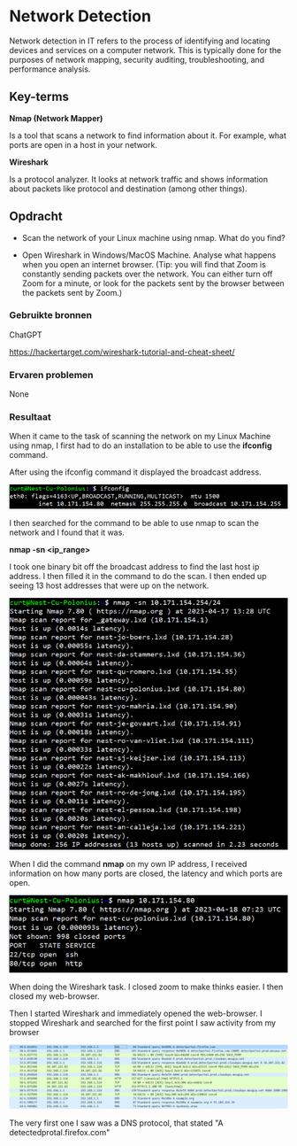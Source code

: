 # Network Detection
Network detection in IT refers to the process of identifying and locating devices and services on a computer network. This is typically done for the purposes of network mapping, security auditing, troubleshooting, and performance analysis.

## Key-terms
**Nmap (Network Mapper)**

Is a tool that scans a network to find information about it. For example, what ports are open in a host in your network.

**Wireshark**

Is a protocol analyzer. It looks at network traffic and shows information about packets like protocol and destination (among other things).


## Opdracht
- Scan the network of your Linux machine using nmap. What do you find?

- Open Wireshark in Windows/MacOS Machine. Analyse what happens when you open an internet browser. (Tip: you will find that Zoom is constantly sending packets over the network. You can either turn off Zoom for a minute, or look for the packets sent by the browser between the packets sent by Zoom.)



### Gebruikte bronnen
ChatGPT

https://hackertarget.com/wireshark-tutorial-and-cheat-sheet/

### Ervaren problemen
None

### Resultaat
When it came to the task of scanning the network on my Linux Machine using nmap, I first had to do an installation to be able to use the **ifconfig** command.

After using the ifconfig command it displayed the broadcast address.

![Alt text](../00_includes/Week-3-Security/SEC-01-IP.PNG)

I then searched for the command to be able to use nmap to scan the network and I found that it was.

**nmap -sn <ip_range>**

I took one binary bit off the broadcast address to find the last host ip address. I then filled it in the command to do the scan. I then ended up seeing 13 host addresses that were up on the network.

![Alt text](../00_includes/Week-3-Security/SEC-01-Hosts.PNG)

When I did the command **nmap** on my own IP address, I received information on how many ports are closed, the latency and which ports are open.

![Alt text](../00_includes/Week-3-Security/SEC-01-MY-IP.PNG)

When doing the Wireshark task. I closed zoom to make thinks easier. I then closed my web-browser.

Then I started Wireshark and immediately opened the web-browser. I stopped Wireshark and searched for the first point I saw activity from my browser

![Alt text](../00_includes/Week-3-Security/SEC-01-Wireshark.PNG)

The very first one I saw was a DNS protocol, that stated "A detectedprotal.firefox.com"
